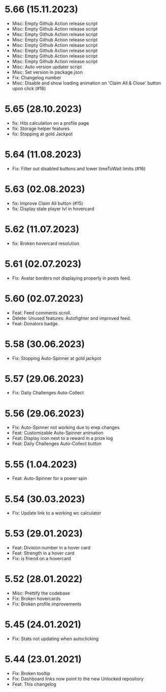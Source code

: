 # 5.66 (15.11.2023)
* Misc: Empty Github Action release script
* Misc: Empty Github Action release script
* Misc: Empty Github Action release script
* Misc: Empty Github Action release script
* Misc: Empty Github Action release script
* Misc: Empty Github Action release script
* Misc: Empty Github Action release script
* Misc: Empty Github Action release script
* Misc: Auto version updater script
* Misc: Set version in package.json
* Fix: Changelog number
* Misc: Disable and show loading animation on 'Claim All & Close' button upon click (#18)

# 5.65 (28.10.2023)
* fix: Hits calculation on a profile page
* fix: Storage helper features
* fix: Stopping at gold Jackpot

# 5.64 (11.08.2023)
* Fix: Filter out disabled buttons and lower timeToWait limits (#16)

# 5.63 (02.08.2023)
* fix: Improve Claim All button (#15)
* fix: Display stale player lvl in hovercard

# 5.62 (11.07.2023)
* fix: Broken hovercard resolution

# 5.61 (02.07.2023)
* Fix: Avatar borders not displaying properly in posts feed.

# 5.60 (02.07.2023)
* Feat: Feed comments scroll.
* Delete: Unused features: Autofighter and improved feed.
* Feat: Donators badge.

# 5.58 (30.06.2023)
* Fix: Stopping Auto-Spinner at gold jackpot

# 5.57 (29.06.2023)
* Fix: Daily Challenges Auto-Collect

# 5.56 (29.06.2023)
* Fix: Auto-Spinner not working due to erep changes
* Feat: Customizable Auto-Spinner animation
* Feat: Display icon next to a reward in a prize log
* Feat: Daily Challenges Auto-Collect button

# 5.55 (1.04.2023)
* Feat: Auto-Spinner for a power spin

# 5.54 (30.03.2023)
* Fix: Update link to a working wc calculator

# 5.53 (29.01.2023)

* Feat: Division number in a hover card
* Feat: Strength in a hover card
* Fix: is friend on a hovercard

# 5.52 (28.01.2022)

* Misc: Prettify the codebase
* Fix: Broken hovercards
* Fix: Broken profile improvements

# 5.45 (24.01.2021)

* Fix: Stats not updating when autoclicking

# 5.44 (23.01.2021)

* Fix: Broken tooltip
* Fix: Dashboard links now point to the new Unlocked repository
* Feat: This changelog
